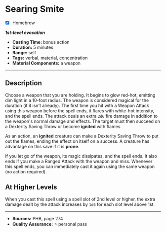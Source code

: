 # Searing Smite
- [x] Homebrew

***1st-level evocation***
- **Casting Time:** bonus action
- **Duration:** 5 minutes
- **Range:** self
- **Tags:** verbal, material, concentration
- **Material Components:** a weapon

---

## Description
Choose a weapon that you are holding.
It begins to glow red-hot, emitting dim light in a 10-foot radius.
The weapon is considered magical for the duration (if it isn't already).
The first time you hit with a Weapon Attack using this weapon before the spell ends, it flares with white-hot intensity, and the spell ends.
The attack deals an extra `2d6` fire damage in addition to the weapon's normal damage and effects.
The target must then succeed on a Dexterity Saving Throw or become **ignited** with flames.

As an action, an **ignited** creature can make a Dexterity Saving Throw to put out the flames, ending the effect on itself on a success.
A creature has advantage on this save if it is **prone**.

If you let go of the weapon, its magic dissipates, and the spell ends.
It also ends if you make a Ranged Attack with the weapon and miss.
Whenever this spell ends, you can immediately cast it again using the same weapon (no action required).

## At Higher Levels
When you cast this spell using a spell slot of 2nd level or higher, the extra damage dealt by the attack increases by `1d6` for each slot level above 1st.

---

- **Sources:** PHB, page 274
- **Quality Assurance:** :star: personal pass
